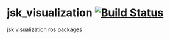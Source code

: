jsk_visualization [![Build Status](https://travis-ci.org/jsk-ros-pkg/jsk_visualization.svg?branch=master)](https://travis-ci.org/jsk-ros-pkg/jsk_visualization)
=================

jsk visualization ros packages
